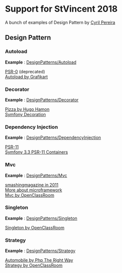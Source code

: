 # Support for StVincent 2018

A bunch of examples of Design Pattern by [Cyril Pereira](cyril.pereira@gmail.com) 

## Design Pattern

### Autoload 

__Example__ : [DesignPatterns/Autoload](DesignPatterns/Autoload)

[PSR-0](https://www.php-fig.org/psr/psr-0) (deprecated)   
[Autoload by Grafikart](https://www.grafikart.fr/formations/programmation-objet-php/autoload)

### Decorator

__Example__ : [DesignPatterns/Decorator](DesignPatterns/Decorator)

[Pizza by Hugo Hamon](https://bitbucket.org/hhamon/phptek-design-patterns/src/67d094faaa6e/src/Pizza/?at=master)   
[Symfony Decoration](https://symfony.com/doc/current/service_container/service_decoration.html)

### Dependency Injection

__Example__ : [DesignPatterns/DependencyInjection](DesignPatterns/DependencyInjection)

[PSR-11](https://www.php-fig.org/psr/psr-11)   
[Symfony 3.3 PSR-11 Containers](https://symfony.com/blog/new-in-symfony-3-3-psr-11-containers)

### Mvc

__Example__ : [DesignPatterns/Mvc](DesignPatterns/Mvc)

[smashingmagazine in 2011](https://www.smashingmagazine.com/2011/10/getting-started-with-php-templating/)   
[More about microframework](https://medium.com/@noufel.gouirhate/create-your-own-mvc-framework-in-php-af7bd1f0ca19)   
[Mvc by OpenClassRoom](https://openclassrooms.com/fr/courses/4670706-adoptez-une-architecture-mvc-en-php)

### Singleton

__Example__ : [DesignPatterns/Singleton](DesignPatterns/Singleton)

[Singleton by OpenClassRoom](https://openclassrooms.com/fr/courses/26832-apprenez-a-programmer-en-java/26597-limiter-le-nombre-de-connexions)

### Strategy

__Example__ : [DesignPatterns/Strategy](DesignPatterns/Strategy)

[Automobile by Php The Right Way](https://phptherightway.com/pages/Design-Patterns.html)   
[Strategy by OpenClassRoom](https://openclassrooms.com/fr/courses/1665806-programmez-en-oriente-objet-en-php/1668103-les-design-patterns)


